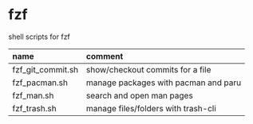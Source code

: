 # fzf

shell scripts for fzf

| name              | comment                              |
| :---------------- | :----------------------------------- |
| fzf_git_commit.sh | show/checkout commits for a file     |
| fzf_pacman.sh     | manage packages with pacman and paru |
| fzf_man.sh        | search and open man pages            |
| fzf_trash.sh      | manage files/folders with trash-cli  |
